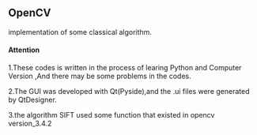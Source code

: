 ## OpenCV
implementation of some classical algorithm.
#### Attention
1.These codes is written in the process of learing Python and Computer Version ,And there may be some problems in the codes.

2.The GUI was developed with Qt(Pyside),and the .ui files were generated by QtDesigner.

3.the algorithm SIFT used some function that existed in opencv version_3.4.2
